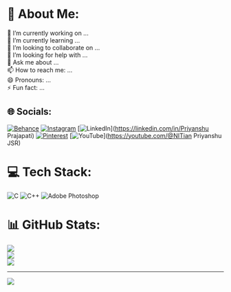 # 💫 About Me:
🔭 I’m currently working on ...<br>🌱 I’m currently learning ...<br>👯 I’m looking to collaborate on ...<br>🤔 I’m looking for help with ...<br>💬 Ask me about ...<br>📫 How to reach me: ...<br>😄 Pronouns: ...<br>⚡ Fun fact: ...<br>


## 🌐 Socials:
[![Behance](https://img.shields.io/badge/Behance-1769ff?logo=behance&logoColor=white)](https://behance.net/Priyanshu210021) [![Instagram](https://img.shields.io/badge/Instagram-%23E4405F.svg?logo=Instagram&logoColor=white)](https://instagram.com/priyanshu006) [![LinkedIn](https://img.shields.io/badge/LinkedIn-%230077B5.svg?logo=linkedin&logoColor=white)](https://linkedin.com/in/Priyanshu Prajapati) [![Pinterest](https://img.shields.io/badge/Pinterest-%23E60023.svg?logo=Pinterest&logoColor=white)](https://pinterest.com/priyanshu210021) [![YouTube](https://img.shields.io/badge/YouTube-%23FF0000.svg?logo=YouTube&logoColor=white)](https://youtube.com/@NITian Priyanshu JSR) 

# 💻 Tech Stack:
![C](https://img.shields.io/badge/c-%2300599C.svg?style=for-the-badge&logo=c&logoColor=white) ![C++](https://img.shields.io/badge/c++-%2300599C.svg?style=for-the-badge&logo=c%2B%2B&logoColor=white) ![Adobe Photoshop](https://img.shields.io/badge/adobephotoshop-%2331A8FF.svg?style=for-the-badge&logo=adobephotoshop&logoColor=white)
# 📊 GitHub Stats:
![](https://github-readme-stats.vercel.app/api?username=Priyanshu210021&theme=dark&hide_border=false&include_all_commits=true&count_private=true)<br/>
![](https://github-readme-streak-stats.herokuapp.com/?user=Priyanshu210021&theme=dark&hide_border=false)<br/>
![](https://github-readme-stats.vercel.app/api/top-langs/?username=Priyanshu210021&theme=dark&hide_border=false&include_all_commits=true&count_private=true&layout=compact)

---
[![](https://visitcount.itsvg.in/api?id=Priyanshu210021&icon=0&color=0)](https://visitcount.itsvg.in)

<!-- Proudly created with GPRM ( https://gprm.itsvg.in ) -->
